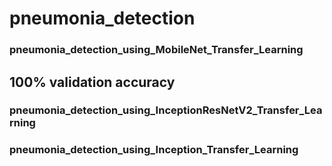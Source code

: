 # pneumonia_detection
### pneumonia_detection_using_MobileNet_Transfer_Learning
  ## 100% validation accuracy
### pneumonia_detection_using_InceptionResNetV2_Transfer_Learning
### pneumonia_detection_using_Inception_Transfer_Learning


